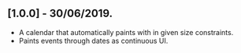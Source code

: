 ## [1.0.0] - 30/06/2019.

* A calendar that automatically paints with in given size constraints.
* Paints events through dates as continuous UI.